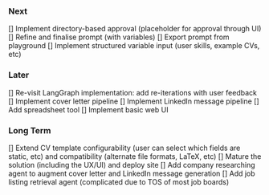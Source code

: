 ### Next

[] Implement directory-based approval (placeholder for approval through UI)
[] Refine and finalise prompt (with variables)
[] Export prompt from playground
[] Implement structured variable input (user skills, example CVs, etc)

### Later
[] Re-visit LangGraph implementation: add re-iterations with user feedback
[] Implement cover letter pipeline
[] Implement LinkedIn message pipeline
[] Add spreadsheet tool
[] Implement basic web UI

### Long Term
[] Extend CV template configurability (user can select which fields are static, etc) and compatibility (alternate file formats, LaTeX, etc)
[] Mature the solution (including the UX/UI) and deploy site
[] Add company researching agent to augment cover letter and LinkedIn message generation
[] Add job listing retrieval agent (complicated due to TOS of most job boards)